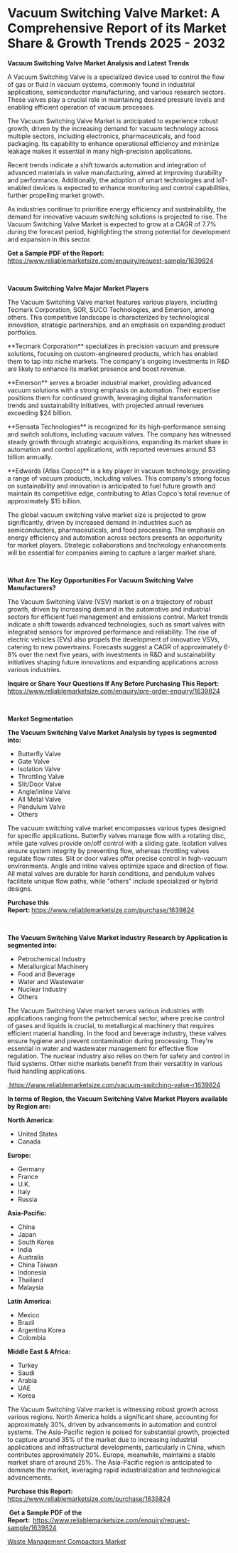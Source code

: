 <p><h1>Vacuum Switching Valve Market: A Comprehensive Report of its Market Share & Growth Trends 2025 - 2032</h1></p><p><strong>Vacuum Switching Valve Market Analysis and Latest Trends</strong></p>
<p><p>A Vacuum Switching Valve is a specialized device used to control the flow of gas or fluid in vacuum systems, commonly found in industrial applications, semiconductor manufacturing, and various research sectors. These valves play a crucial role in maintaining desired pressure levels and enabling efficient operation of vacuum processes.</p><p>The Vacuum Switching Valve Market is anticipated to experience robust growth, driven by the increasing demand for vacuum technology across multiple sectors, including electronics, pharmaceuticals, and food packaging. Its capability to enhance operational efficiency and minimize leakage makes it essential in many high-precision applications.</p><p>Recent trends indicate a shift towards automation and integration of advanced materials in valve manufacturing, aimed at improving durability and performance. Additionally, the adoption of smart technologies and IoT-enabled devices is expected to enhance monitoring and control capabilities, further propelling market growth.</p><p>As industries continue to prioritize energy efficiency and sustainability, the demand for innovative vacuum switching solutions is projected to rise. The Vacuum Switching Valve Market is expected to grow at a CAGR of 7.7% during the forecast period, highlighting the strong potential for development and expansion in this sector.</p></p>
<p><strong>Get a Sample PDF of the Report:&nbsp;</strong> <a href="https://www.reliablemarketsize.com/enquiry/request-sample/1639824?utm_campaign=1789&utm_medium=2&utm_source=Github&utm_content=ia&utm_term=23022025&utm_id=vacuum-switching-valve">https://www.reliablemarketsize.com/enquiry/request-sample/1639824</a></p>
<p>&nbsp;</p>
<p><strong>Vacuum Switching Valve Major Market Players</strong></p>
<p><p>The Vacuum Switching Valve market features various players, including Tecmark Corporation, SOR, SUCO Technologies, and Emerson, among others. This competitive landscape is characterized by technological innovation, strategic partnerships, and an emphasis on expanding product portfolios.</p><p>**Tecmark Corporation** specializes in precision vacuum and pressure solutions, focusing on custom-engineered products, which has enabled them to tap into niche markets. The company's ongoing investments in R&D are likely to enhance its market presence and boost revenue.</p><p>**Emerson** serves a broader industrial market, providing advanced vacuum solutions with a strong emphasis on automation. Their expertise positions them for continued growth, leveraging digital transformation trends and sustainability initiatives, with projected annual revenues exceeding $24 billion.</p><p>**Sensata Technologies** is recognized for its high-performance sensing and switch solutions, including vacuum valves. The company has witnessed steady growth through strategic acquisitions, expanding its market share in automation and control applications, with reported revenues around $3 billion annually.</p><p>**Edwards (Atlas Copco)** is a key player in vacuum technology, providing a range of vacuum products, including valves. This company's strong focus on sustainability and innovation is anticipated to fuel future growth and maintain its competitive edge, contributing to Atlas Copco's total revenue of approximately $15 billion.</p><p>The global vacuum switching valve market size is projected to grow significantly, driven by increased demand in industries such as semiconductors, pharmaceuticals, and food processing. The emphasis on energy efficiency and automation across sectors presents an opportunity for market players. Strategic collaborations and technology enhancements will be essential for companies aiming to capture a larger market share.</p></p>
<p>&nbsp;</p>
<p><strong>What Are The Key Opportunities For Vacuum Switching Valve Manufacturers?</strong></p>
<p><p>The Vacuum Switching Valve (VSV) market is on a trajectory of robust growth, driven by increasing demand in the automotive and industrial sectors for efficient fuel management and emissions control. Market trends indicate a shift towards advanced technologies, such as smart valves with integrated sensors for improved performance and reliability. The rise of electric vehicles (EVs) also propels the development of innovative VSVs, catering to new powertrains. Forecasts suggest a CAGR of approximately 6-8% over the next five years, with investments in R&D and sustainability initiatives shaping future innovations and expanding applications across various industries.</p></p>
<p><strong>Inquire or Share Your Questions If Any Before Purchasing This Report:</strong> <a href="https://www.reliablemarketsize.com/enquiry/pre-order-enquiry/1639824?utm_campaign=1789&utm_medium=2&utm_source=Github&utm_content=ia&utm_term=23022025&utm_id=vacuum-switching-valve">https://www.reliablemarketsize.com/enquiry/pre-order-enquiry/1639824</a></p>
<p>&nbsp;</p>
<p><strong>Market Segmentation</strong></p>
<p><strong>The Vacuum Switching Valve Market Analysis by types is segmented into:</strong></p>
<p><ul><li>Butterfly Valve</li><li>Gate Valve</li><li>Isolation Valve</li><li>Throttling Valve</li><li>Slit/Door Valve</li><li>Angle/Inline Valve</li><li>All Metal Valve</li><li>Pendulum Valve</li><li>Others</li></ul></p>
<p><p>The vacuum switching valve market encompasses various types designed for specific applications. Butterfly valves manage flow with a rotating disc, while gate valves provide on/off control with a sliding gate. Isolation valves ensure system integrity by preventing flow, whereas throttling valves regulate flow rates. Slit or door valves offer precise control in high-vacuum environments. Angle and inline valves optimize space and direction of flow. All metal valves are durable for harsh conditions, and pendulum valves facilitate unique flow paths, while "others" include specialized or hybrid designs.</p></p>
<p><strong>Purchase this Report:&nbsp;</strong><a href="https://www.reliablemarketsize.com/purchase/1639824?utm_campaign=1789&utm_medium=2&utm_source=Github&utm_content=ia&utm_term=23022025&utm_id=vacuum-switching-valve">https://www.reliablemarketsize.com/purchase/1639824</a></p>
<p>&nbsp;</p>
<p><strong>The Vacuum Switching Valve Market Industry Research by Application is segmented into:</strong></p>
<p><ul><li>Petrochemical Industry</li><li>Metallurgical Machinery</li><li>Food and Beverage</li><li>Water and Wastewater</li><li>Nuclear Industry</li><li>Others</li></ul></p>
<p><p>The Vacuum Switching Valve market serves various industries with applications ranging from the petrochemical sector, where precise control of gases and liquids is crucial, to metallurgical machinery that requires efficient material handling. In the food and beverage industry, these valves ensure hygiene and prevent contamination during processing. They're essential in water and wastewater management for effective flow regulation. The nuclear industry also relies on them for safety and control in fluid systems. Other niche markets benefit from their versatility in various fluid handling applications.</p></p>
<p><a href="https://www.reliablemarketsize.com/vacuum-switching-valve-r1639824?utm_campaign=1789&utm_medium=2&utm_source=Github&utm_content=ia&utm_term=23022025&utm_id=vacuum-switching-valve">&nbsp;https://www.reliablemarketsize.com/vacuum-switching-valve-r1639824</a></p>
<p><strong>In terms of Region, the Vacuum Switching Valve Market Players available by Region are:</strong></p>
<p>
    <p> <strong> North America: </strong>
        <ul>
            <li>United States</li>
            <li>Canada</li>
        </ul>
        </p> 
    <p> <strong> Europe: </strong>
        <ul>
            <li>Germany</li>
            <li>France</li>
            <li>U.K.</li>
            <li>Italy</li>
            <li>Russia</li>
        </ul>
        </p> 
    <p> <strong> Asia-Pacific: </strong>
        <ul>
            <li>China</li>
            <li>Japan</li>
            <li>South Korea</li>
            <li>India</li>
            <li>Australia</li>
            <li>China Taiwan</li>
            <li>Indonesia</li>
            <li>Thailand</li>
            <li>Malaysia</li>
        </ul>
        </p> 
    <p> <strong> Latin America: </strong>
        <ul>
            <li>Mexico</li>
            <li>Brazil</li>
            <li>Argentina Korea</li>
            <li>Colombia</li>
        </ul>
        </p> 
    <p> <strong> Middle East & Africa: </strong>
        <ul>
            <li>Turkey</li>
            <li>Saudi</li>
            <li>Arabia</li>
            <li>UAE</li>
            <li>Korea</li>
        </ul>
    </p>
    </p>
<p><p>The Vacuum Switching Valve market is witnessing robust growth across various regions. North America holds a significant share, accounting for approximately 30%, driven by advancements in automation and control systems. The Asia-Pacific region is poised for substantial growth, projected to capture around 35% of the market due to increasing industrial applications and infrastructural developments, particularly in China, which contributes approximately 20%. Europe, meanwhile, maintains a stable market share of around 25%. The Asia-Pacific region is anticipated to dominate the market, leveraging rapid industrialization and technological advancements.</p></p>
<p><strong>Purchase this Report: </strong><a href="https://www.reliablemarketsize.com/purchase/1639824?utm_campaign=1789&utm_medium=2&utm_source=Github&utm_content=ia&utm_term=23022025&utm_id=vacuum-switching-valve">https://www.reliablemarketsize.com/purchase/1639824</a></p>
<p>&nbsp;<strong>Get a Sample PDF of the Report:&nbsp;&nbsp;</strong><a href="https://www.reliablemarketsize.com/enquiry/request-sample/1639824?utm_campaign=1789&utm_medium=2&utm_source=Github&utm_content=ia&utm_term=23022025&utm_id=vacuum-switching-valve">https://www.reliablemarketsize.com/enquiry/request-sample/1639824</a></p>
<p><strong></strong></p>
<p><p><a href="https://github.com/XavierTyler76/Market-Research-Report-List-1/blob/main/waste-management-compactors-market.md?utm_campaign=1789&utm_medium=2&utm_source=Github&utm_content=ia&utm_term=23022025&utm_id=vacuum-switching-valve">Waste Management Compactors Market</a></p></p>